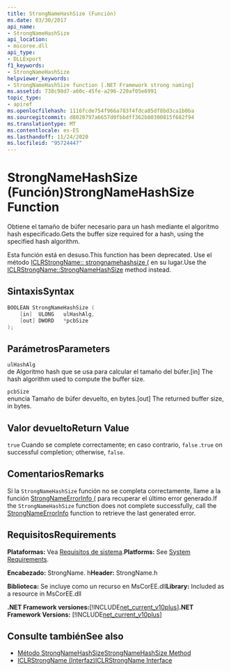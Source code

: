 ```yaml
---
title: StrongNameHashSize (Función)
ms.date: 03/30/2017
api_name:
- StrongNameHashSize
api_location:
- mscoree.dll
api_type:
- DLLExport
f1_keywords:
- StrongNameHashSize
helpviewer_keywords:
- StrongNameHashSize function [.NET Framework strong naming]
ms.assetid: 738c98d7-a60c-45fe-a296-220af05e6991
topic_type:
- apiref
ms.openlocfilehash: 1116fcde754f966a783f4fdca85df8bd3ca1b0ba
ms.sourcegitcommit: d8020797a6657d0fbbdff362b80300815f682f94
ms.translationtype: MT
ms.contentlocale: es-ES
ms.lasthandoff: 11/24/2020
ms.locfileid: "95724447"
---
```

# <a name="strongnamehashsize-function"></a><span data-ttu-id="b1a70-102">StrongNameHashSize (Función)</span><span class="sxs-lookup"><span data-stu-id="b1a70-102">StrongNameHashSize Function</span></span>

<span data-ttu-id="b1a70-103">Obtiene el tamaño de búfer necesario para un hash mediante el algoritmo hash especificado.</span><span class="sxs-lookup"><span data-stu-id="b1a70-103">Gets the buffer size required for a hash, using the specified hash algorithm.</span></span>  
  
 <span data-ttu-id="b1a70-104">Esta función está en desuso.</span><span class="sxs-lookup"><span data-stu-id="b1a70-104">This function has been deprecated.</span></span> <span data-ttu-id="b1a70-105">Use el método [ICLRStrongName:: strongnamehashsize (](../hosting/iclrstrongname-strongnamehashsize-method.md) en su lugar.</span><span class="sxs-lookup"><span data-stu-id="b1a70-105">Use the [ICLRStrongName::StrongNameHashSize](../hosting/iclrstrongname-strongnamehashsize-method.md) method instead.</span></span>  
  
## <a name="syntax"></a><span data-ttu-id="b1a70-106">Sintaxis</span><span class="sxs-lookup"><span data-stu-id="b1a70-106">Syntax</span></span>  
  
```cpp  
BOOLEAN StrongNameHashSize (  
    [in]  ULONG   ulHashAlg,  
    [out] DWORD   *pcbSize  
);  
```  
  
## <a name="parameters"></a><span data-ttu-id="b1a70-107">Parámetros</span><span class="sxs-lookup"><span data-stu-id="b1a70-107">Parameters</span></span>  

 `ulHashAlg`  
 <span data-ttu-id="b1a70-108">de Algoritmo hash que se usa para calcular el tamaño del búfer.</span><span class="sxs-lookup"><span data-stu-id="b1a70-108">[in] The hash algorithm used to compute the buffer size.</span></span>  
  
 `pcbSize`  
 <span data-ttu-id="b1a70-109">enuncia Tamaño de búfer devuelto, en bytes.</span><span class="sxs-lookup"><span data-stu-id="b1a70-109">[out] The returned buffer size, in bytes.</span></span>  
  
## <a name="return-value"></a><span data-ttu-id="b1a70-110">Valor devuelto</span><span class="sxs-lookup"><span data-stu-id="b1a70-110">Return Value</span></span>  

 <span data-ttu-id="b1a70-111">`true` Cuando se complete correctamente; en caso contrario, `false` .</span><span class="sxs-lookup"><span data-stu-id="b1a70-111">`true` on successful completion; otherwise, `false`.</span></span>  
  
## <a name="remarks"></a><span data-ttu-id="b1a70-112">Comentarios</span><span class="sxs-lookup"><span data-stu-id="b1a70-112">Remarks</span></span>  

 <span data-ttu-id="b1a70-113">Si la `StrongNameHashSize` función no se completa correctamente, llame a la función [StrongNameErrorInfo (](strongnameerrorinfo-function.md) para recuperar el último error generado.</span><span class="sxs-lookup"><span data-stu-id="b1a70-113">If the `StrongNameHashSize` function does not complete successfully, call the [StrongNameErrorInfo](strongnameerrorinfo-function.md) function to retrieve the last generated error.</span></span>  
  
## <a name="requirements"></a><span data-ttu-id="b1a70-114">Requisitos</span><span class="sxs-lookup"><span data-stu-id="b1a70-114">Requirements</span></span>  

 <span data-ttu-id="b1a70-115">**Plataformas:** Vea [Requisitos de sistema](../../get-started/system-requirements.md).</span><span class="sxs-lookup"><span data-stu-id="b1a70-115">**Platforms:** See [System Requirements](../../get-started/system-requirements.md).</span></span>  
  
 <span data-ttu-id="b1a70-116">**Encabezado:** StrongName. h</span><span class="sxs-lookup"><span data-stu-id="b1a70-116">**Header:** StrongName.h</span></span>  
  
 <span data-ttu-id="b1a70-117">**Biblioteca:** Se incluye como un recurso en MsCorEE.dll</span><span class="sxs-lookup"><span data-stu-id="b1a70-117">**Library:** Included as a resource in MsCorEE.dll</span></span>  
  
 <span data-ttu-id="b1a70-118">**.NET Framework versiones:**[!INCLUDE[net_current_v10plus](../../../../includes/net-current-v10plus-md.md)]</span><span class="sxs-lookup"><span data-stu-id="b1a70-118">**.NET Framework Versions:** [!INCLUDE[net_current_v10plus](../../../../includes/net-current-v10plus-md.md)]</span></span>  
  
## <a name="see-also"></a><span data-ttu-id="b1a70-119">Consulte también</span><span class="sxs-lookup"><span data-stu-id="b1a70-119">See also</span></span>

- [<span data-ttu-id="b1a70-120">Método StrongNameHashSize</span><span class="sxs-lookup"><span data-stu-id="b1a70-120">StrongNameHashSize Method</span></span>](../hosting/iclrstrongname-strongnamehashsize-method.md)
- [<span data-ttu-id="b1a70-121">ICLRStrongName (Interfaz)</span><span class="sxs-lookup"><span data-stu-id="b1a70-121">ICLRStrongName Interface</span></span>](../hosting/iclrstrongname-interface.md)
